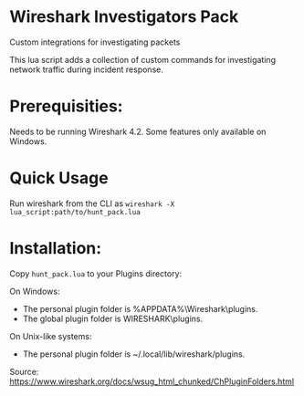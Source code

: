 # Wireshark Investigators Pack
Custom integrations for investigating packets

This lua script adds a collection of custom commands for investigating network traffic during incident response.

# Prerequisities:
Needs to be running Wireshark 4.2. Some features only available on Windows.

# Quick Usage
Run wireshark from the CLI as `wireshark -X lua_script:path/to/hunt_pack.lua`

# Installation:
Copy `hunt_pack.lua` to your Plugins directory:

On Windows:
* The personal plugin folder is %APPDATA%\Wireshark\plugins.
* The global plugin folder is WIRESHARK\plugins.

On Unix-like systems:
* The personal plugin folder is ~/.local/lib/wireshark/plugins.

Source: https://www.wireshark.org/docs/wsug_html_chunked/ChPluginFolders.html
